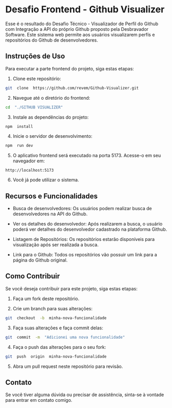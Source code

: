 
#  Desafio Frontend - Github Visualizer

Esse é o resultado do Desafio Técnico - Visualizador de Perfil do Github com Integração a API do próprio Github proposto pela Desbravador Software. Este sistema web permite aos usuários visualizarem perfís e repositórios do Github de desenvolvedores.

##  Instruções de Uso

Para executar a parte frontend do projeto, siga estas etapas:

  

1. Clone este repositório:

  

```bash
git  clone  https://github.com/revem/Github-Visualizer.git
```

2. Navegue até o diretório do frontend:

  

```bash
cd  "./GITHUB VISUALIZER"
```

3. Instale as dependências do projeto:

  

```bash
npm  install
```

  

4. Inicie o servidor de desenvolvimento:

  

```bash
npm  run dev
```

5. O aplicativo frontend será executado na porta 5173. Acesse-o em seu navegador em:

  

```
http://localhost:5173
```

  

6. Você já pode utilizar o sistema.

  

##  Recursos e Funcionalidades

- Busca de desenvolvedores: Os usuários podem realizar busca de desenvolvedores na API do Github.

  

- Ver os detalhes do desenvolvedor: Após realizarem a busca, o usuário poderá ver detalhes do desenvolvedor cadastrado na plataforma Github.

  

- Listagem de Repositórios: Os repositórios estarão disponíveis para visualização após ser realizada a busca.

  

- Link para o Github: Todos os repositórios vão possuir um link para a página do Github original.

  

##  Como Contribuir

Se você deseja contribuir para este projeto, siga estas etapas:

  

1. Faça um fork deste repositório.

  

2. Crie um branch para suas alterações:

```bash
git  checkout  -b  minha-nova-funcionalidade
```

3. Faça suas alterações e faça commit delas:

```bash
git  commit  -m  "Adicionei uma nova funcionalidade"
```

4. Faça o push das alterações para o seu fork:

```bash
git  push  origin  minha-nova-funcionalidade
```

  

5. Abra um pull request neste repositório para revisão.

  

##  Contato

Se você tiver alguma dúvida ou precisar de assistência, sinta-se à vontade para entrar em contato comigo.
